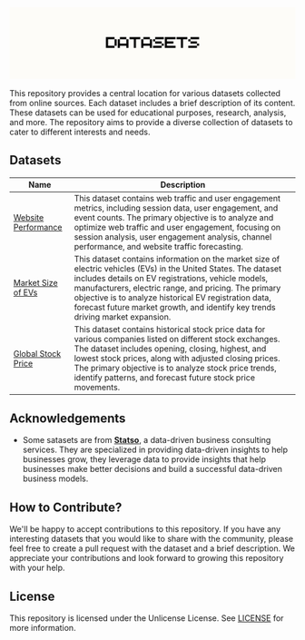 ![Banner](/assets/banner.png)

This repository provides a central location for various datasets collected from online sources. Each dataset includes a brief description of its content. These datasets can be used for educational purposes, research, analysis, and more. The repository aims to provide a diverse collection of datasets to cater to different interests and needs.

## Datasets

| Name                                                           | Description                                                                                                                                                                                                                                                                                                                                                               |
| -------------------------------------------------------------- | ------------------------------------------------------------------------------------------------------------------------------------------------------------------------------------------------------------------------------------------------------------------------------------------------------------------------------------------------------------------------- |
| [Website Performance](website-performance-by-statso/README.md) | This dataset contains web traffic and user engagement metrics, including session data, user engagement, and event counts. The primary objective is to analyze and optimize web traffic and user engagement, focusing on session analysis, user engagement analysis, channel performance, and website traffic forecasting.                                                 |
| [Market Size of EVs](market-size-of-evs/README.md)             | This dataset contains information on the market size of electric vehicles (EVs) in the United States. The dataset includes details on EV registrations, vehicle models, manufacturers, electric range, and pricing. The primary objective is to analyze historical EV registration data, forecast future market growth, and identify key trends driving market expansion. |
| [Global Stock Price](global-stock-price/README.md)             | This dataset contains historical stock price data for various companies listed on different stock exchanges. The dataset includes opening, closing, highest, and lowest stock prices, along with adjusted closing prices. The primary objective is to analyze stock price trends, identify patterns, and forecast future stock price movements.                           |

## Acknowledgements

- Some satasets are from **[Statso](https://statso.io/)**, a data-driven business consulting services. They are specialized in providing data-driven insights to help businesses grow, they leverage data to provide insights that help businesses make better decisions and build a successful data-driven business models.

## How to Contribute?

We'll be happy to accept contributions to this repository. If you have any interesting datasets that you would like to share with the community, please feel free to create a pull request with the dataset and a brief description. We appreciate your contributions and look forward to growing this repository with your help.

## License

This repository is licensed under the Unlicense License. See [LICENSE](LICENSE) for more information.
